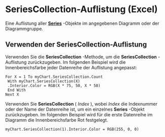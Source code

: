 
# SeriesCollection-Auflistung (Excel)

Eine Auflistung aller  **[Series](c4446d04-9a3a-4f95-7b3f-adaf1ad2252c.md)** -Objekte im angegebenen Diagramm oder der Diagrammgruppe.


## Verwenden der SeriesCollection-Auflistung

Verwenden Sie die  **SeriesCollection** -Methode, um die **SeriesCollection** -Auflistung zurückzugeben. Im folgenden Beispiel wird die Innenbereichsfarbe jeder Datenreihe der Auflistung angepasst:


```
For X = 1 To myChart.SeriesCollection.Count 
 With myChart.SeriesCollection(X) 
 .Interior.Color = RGB(X * 75, 50, X * 50) 
 End With 
Next X
```

Verwenden Sie  **SeriesCollection** ( _Index_ ), wobei _Index_ die Indexnummer oder der Name der Datenreihe ist, um ein einzelnes **Series** -Objekt zurückzugeben. Im folgenden Beispiel wird für die erste Datenreihe im Diagramm die Innenbereichsfarbe Rot festgelegt.




```
myChart.SeriesCollection(1).Interior.Color = RGB(255, 0, 0)
```

